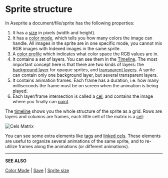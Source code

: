 # Sprite structure

In Aseprite a document/file/sprite has the following properties:

1. It has a [size](sprite-size.md) in pixels (width and height).
1. It has a [color mode](color-mode.md), which tells you how many
   colors the image can handle. All images in the sprite are in one
   specific mode, you cannot mix RGB images with Indexed images in the
   same sprite.
1. A [color profile](color-profile.md) which indicates what color space the RGB values are in.
1. It contains a set of layers. You can see them in
   the [Timeline](timeline.md). The most important concept here is
   that there are two kinds of layers:
   the [background layer](layers.md#background-layer) for opaque sprites, and
   [transparent layers](layers.md#transparent-layers).
   A sprite can contain only one background layer, but several
   transparent layers.
1. It contains animation frames. Each frame has a duration, i.e. how many milliseconds
   the frame must be on screen when the animation is being played.
1. Each layer/frame intersection is called a [cel](cel.md),
   and contains the image where you finally can [paint](drawing.md).

The [timeline](timeline.md) shows you the whole structure of the
sprite as a grid. Rows are layers and columns are frames, each
little cell of the matrix is a [cel](cel.md):

<img src="/docs/sprite/sprite-components.png" alt="Cels Matrix" class="xN" />

You can see some extra elements like [tags](tags.md) and [linked
cels](linked-cels.md). These elements are useful to organize several
animations of the same sprite, and to re-utilize frames along the
animations (or different animations).

---

**SEE ALSO**

[Color Mode](color-mode.md) |
[Save](save.md) |
[Sprite size](sprite-size.md)
